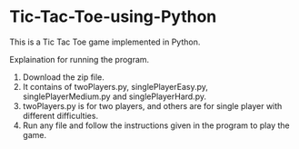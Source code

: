 # Tic-Tac-Toe-using-Python
This is a Tic Tac Toe game implemented in Python.

Explaination for running the program.

1. Download the zip file.
2. It contains of twoPlayers.py, singlePlayerEasy.py, singlePlayerMedium.py and singlePlayerHard.py.
3. twoPlayers.py is for two players, and others are for single player with different difficulties.
4. Run any file and follow the instructions given in the program to play the game.

